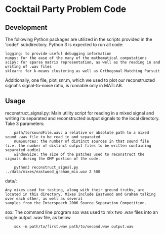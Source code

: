 # Cocktail Party Problem Code

## Development
The following Python packages are utilized in the scripts provided in the 'code/' subdirectory. Python 3 is expected to run all code:

	logging: to provide useful debugging information
	numpy: for the ease of the many of the mathematical computations	 
	scipy: for sparse matrix representation, as well as the reading in and writing of .wav files
	sklearn: for k-means clustering as well as Orthogonal Matching Pursuit

Additionally, one file, plot_snr.m, which we used to plot our reconstructed signal's signal-to-noise ratio, is runnable only in MATLAB.

## Usage
reconstruct_signal.py:
	Main utility script for reading in a mixed signal and writing its separated and reconstructed output signals to the local directory. Take 3 parameters:

		path/to/soundFile.wav: a relative or absolute path to a mixed sound .wav file to be read in and separated
		numSources: the number of distinct sources in that sound file (i.e. the number of distinct output files to be written containing separated audio)
		windowSize: the size of the patches used to reconstruct the signals during the OMP portion of the code.

		python3 reconstruct_signal.py ../data/mixes/eastwood_graham_mix.wav 2 500		

data/:

	Any mixes used for testing, along with their ground truths, are located in this directory. Mixes include Eastwood and Graham talking over each other, as well as several
	samples from the Interspeech 2006 Source Separation Competition. 

sox:
	The command line program sox was used to mix two .wav files into an single output .wav file, as below. 

		sox -m path/to/first.wav path/to/second.wav output.wav 
